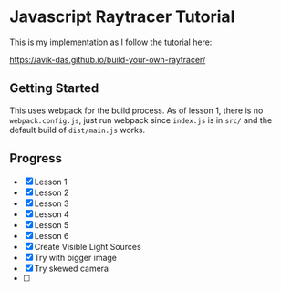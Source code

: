 
# Javascript Raytracer Tutorial

This is my implementation as I follow the tutorial here:

https://avik-das.github.io/build-your-own-raytracer/

## Getting Started 

This uses webpack for the build process. 
As of lesson 1, there is no `webpack.config.js`, just run webpack since 
`index.js` is in `src/` and the default build of `dist/main.js` works.

## Progress

- [x] Lesson 1
- [x] Lesson 2
- [x] Lesson 3
- [x] Lesson 4
- [x] Lesson 5
- [x] Lesson 6
- [x] Create Visible Light Sources
- [x] Try with bigger image
- [x] Try skewed camera
- [ ] 